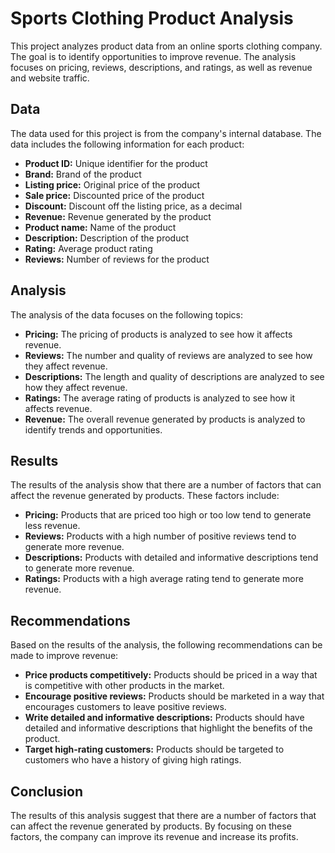 # Sports Clothing Product Analysis

This project analyzes product data from an online sports clothing company. The goal is to identify opportunities to improve revenue. The analysis focuses on pricing, reviews, descriptions, and ratings, as well as revenue and website traffic.

## Data

The data used for this project is from the company's internal database. The data includes the following information for each product:

* **Product ID:** Unique identifier for the product
* **Brand:** Brand of the product
* **Listing price:** Original price of the product
* **Sale price:** Discounted price of the product
* **Discount:** Discount off the listing price, as a decimal
* **Revenue:** Revenue generated by the product
* **Product name:** Name of the product
* **Description:** Description of the product
* **Rating:** Average product rating
* **Reviews:** Number of reviews for the product

## Analysis

The analysis of the data focuses on the following topics:

* **Pricing:** The pricing of products is analyzed to see how it affects revenue.
* **Reviews:** The number and quality of reviews are analyzed to see how they affect revenue.
* **Descriptions:** The length and quality of descriptions are analyzed to see how they affect revenue.
* **Ratings:** The average rating of products is analyzed to see how it affects revenue.
* **Revenue:** The overall revenue generated by products is analyzed to identify trends and opportunities.

## Results

The results of the analysis show that there are a number of factors that can affect the revenue generated by products. These factors include:

* **Pricing:** Products that are priced too high or too low tend to generate less revenue.
* **Reviews:** Products with a high number of positive reviews tend to generate more revenue.
* **Descriptions:** Products with detailed and informative descriptions tend to generate more revenue.
* **Ratings:** Products with a high average rating tend to generate more revenue.

## Recommendations

Based on the results of the analysis, the following recommendations can be made to improve revenue:

* **Price products competitively:** Products should be priced in a way that is competitive with other products in the market.
* **Encourage positive reviews:** Products should be marketed in a way that encourages customers to leave positive reviews.
* **Write detailed and informative descriptions:** Products should have detailed and informative descriptions that highlight the benefits of the product.
* **Target high-rating customers:** Products should be targeted to customers who have a history of giving high ratings.

## Conclusion

The results of this analysis suggest that there are a number of factors that can affect the revenue generated by products. By focusing on these factors, the company can improve its revenue and increase its profits.
